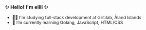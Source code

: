 ### ✨ Hello! I'm elili ✨
- 🧑‍🎓 I'm studying full-stack development at Grit:lab, Åland Islands
- 🌱 I’m currently learning Golang, JavaScript, HTML/CSS
